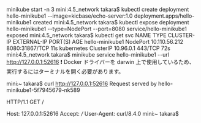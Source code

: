 minikube start -n 3
mini:4.5_network takara$ kubectl create deployment hello-minikube1 --image=kicbase/echo-server:1.0
deployment.apps/hello-minikube1 created
mini:4.5_network takara$ kubectl expose deployment hello-minikube1 --type=NodePort --port=8080
service/hello-minikube1 exposed
mini:4.5_network takara$ kubectl get svc
NAME              TYPE        CLUSTER-IP      EXTERNAL-IP   PORT(S)          AGE
hello-minikube1   NodePort    10.110.56.212   <none>        8080:31867/TCP   11s
kubernetes        ClusterIP   10.96.0.1       <none>        443/TCP          72s
mini:4.5_network takara$ minikube service hello-minikube1 --url
http://127.0.0.1:52616
❗  Docker ドライバーを darwin 上で使用しているため、実行するにはターミナルを開く必要があります。


mini:~ takara$ curl http://127.0.0.1:52616
Request served by hello-minikube1-5f7945679-nk589

HTTP/1.1 GET /

Host: 127.0.0.1:52616
Accept: */*
User-Agent: curl/8.4.0
mini:~ takara$ 


